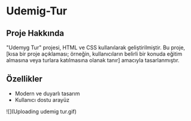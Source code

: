 # Udemig-Tur

## Proje Hakkında
"Udemyg Tur" projesi, HTML ve CSS kullanılarak geliştirilmiştir. Bu proje, [kısa bir proje açıklaması; örneğin, kullanıcıların belirli bir konuda eğitim almasına veya turlara katılmasına olanak tanır] amacıyla tasarlanmıştır.


## Özellikler
- Modern ve duyarlı tasarım
- Kullanıcı dostu arayüz


![](Uploading udemig tur.gif)

